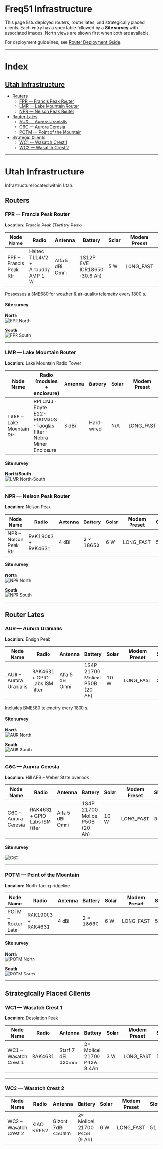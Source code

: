# Freq51 Infrastructure

This page lists deployed routers, router lates, and strategically placed clients. Each entry has a spec table followed by a **Site survey** with associated images. North views are shown first when both are available.

For deployment guidelines, see [Router Deployment Guide](advanced-configuration/router-deployment.md).

---

# Index

## [Utah Infrastructure](#utah-infrastructure-1)
- [Routers](#routers)
	- [FPR — Francis Peak Router](#fpr--francis-peak-router)
	- [LMR — Lake Mountain Router](#lmr--lake-mountain-router)
	- [NPR — Nelson Peak Router](#npr--nelson-peak-router)
- [Router Lates](#router-lates)
	- [AUR — Aurora Uranialis](#aur--aurora-uranialis)
	- [C6C — Aurora Ceresia](#c6c--aurora-ceresia)
	- [POTM — Point of the Mountain](#potm--point-of-the-mountain)
- [Strategic Clients](#strategically-placed-clients)
	- [WC1 — Wasatch Crest 1](#wc1--wasatch-crest-1)
	- [WC2 — Wasatch Crest 2](#wc2--wasatch-crest-2)

---

# Utah Infrastructure
Infrastructure located within Utah.
## Routers

### FPR — Francis Peak Router
**Location:** Francis Peak (Tertiary Peak)

| Node Name              | Radio                            | Antenna        | Battery                           | Solar | Modem Preset | Slot | Rebroadcast Mode | Firmware |
|------------------------|----------------------------------|----------------|-----------------------------------|-------|--------------|------|------------------|----------|
| FPR – Francis Peak Rtr | Heltec T114V2 + Airbuddy AMP 1 W | Alfa 5 dBi Omni| 1S12P EVE ICR18650 (30.6 Ah)      | 5 W   | LONG_FAST    | 51   | ALL              | 2.6.11   |

Possesses a BME680 for weather & air-quality telemetry every 1800 s.

#### Site survey
**North**  
![FPR North](images/FPR-North.png)

**South**  
![FPR South](images/FPR-South.png)

---

### LMR — Lake Mountain Router
**Location:** Lake Mountain Radio Tower

| Node Name               | Radio (modules + enclosure)                                          | Antenna | Battery    | Solar | Modem Preset | Slot | Rebroadcast Mode | Firmware             |
|--------------------------|---------------------------------------------------------------------|---------|------------|-------|--------------|------|------------------|----------------------|
| LAKE – Lake Mountain Rtr | RPi CM3 · Ebyte E22-900M30S · Taoglas filter · Nebra Miner Enclosure| 3 dBi   | Hard-wired | N/A   | LONG_FAST    | 51   | ALL              | Latest Alpha (auto)  |

#### Site survey
**North/South**  
![LMR North-South](images/LMR.png)

---

### NPR — Nelson Peak Router
**Location:** Nelson Peak

| Node Name              | Radio                 | Antenna | Battery     | Solar | Modem Preset | Slot | Rebroadcast Mode | Firmware |
|------------------------|-----------------------|---------|-------------|-------|--------------|------|------------------|----------|
| NPR – Nelson Peak Rtr  | RAK19003 + RAK4631    | 4 dBi   | 2 × 18650   | 6 W   | LONG_FAST    | 51   | ALL              | 2.3.2    |

#### Site survey
**North**  
![NPR North](images/NPR-North.png)

**South**  
![NPR South](images/NPR-South.png)

---

## Router Lates



### AUR — Aurora Uranialis
**Location:** Ensign Peak

| Node Name             | Radio                          | Antenna        | Battery                        | Solar | Modem Preset | Slot | Rebroadcast Mode | Firmware |
|-----------------------|--------------------------------|----------------|--------------------------------|-------|--------------|------|------------------|----------|
| AUR – Aurora Uranialis| RAK4631 + GPIO Labs ISM filter | Alfa 5 dBi Omni| 1S4P 21700 Molicel P50B (20 Ah)| 10 W  | LONG_FAST    | 51   | ALL              | 2.6.4    |

Includes BME680 telemetry every 1800 s.

#### Site survey
**North**  
![AUR North](images/AUR-North.png)

**South**  
![AUR South](images/AUR-South.png)

---

### C6C — Aurora Ceresia
**Location:** Hill AFB – Weber State overlook

| Node Name              | Radio                          | Antenna        | Battery                        | Solar | Modem Preset | Slot | Rebroadcast Mode | Firmware |
|------------------------|--------------------------------|----------------|--------------------------------|-------|--------------|------|------------------|----------|
| C6C – Aurora Ceresia   | RAK4631 + GPIO Labs ISM filter | Alfa 5 dBi Omni| 1S4P 21700 Molicel P50B (20 Ah)| 10 W  | LONG_FAST    | 51   | ALL              | 2.6.4    |

#### Site survey
![C6C](images/C6C.png)

---

### POTM — Point of the Mountain
**Location:** North-facing ridgeline

| Node Name              | Radio              | Antenna | Battery   | Solar | Modem Preset | Slot | Rebroadcast Mode | Firmware |
|------------------------|-------------------|---------|-----------|-------|--------------|------|------------------|----------|
| POTM – Router Late     | RAK19003 + RAK4631| 4 dBi   | 2 × 18650 | 6 W   | LONG_FAST    | 51   | ALL              | 2.6.10   |

#### Site survey
**North**  
![POTM North](images/POTM-North.png)

**South**  
![POTM South](images/POTM-South.png)

---

## Strategically Placed Clients

### WC1 — Wasatch Crest 1
**Location:** Desolation Peak

| Node Name            | Radio   | Antenna        | Battery                    | Solar | Modem Preset | Slot | Rebroadcast Mode | Firmware |
|-----------------------|---------|----------------|----------------------------|-------|--------------|------|------------------|----------|
| WC1 – Wasatch Crest 1 | RAK4631 | Starf 7 dBi 320mm | 2× Molicel 21700 P42A 8.4Ah| 3 W   | LONG_FAST    | 51   | ALL              | 2.6.10    |

---

### WC2 — Wasatch Crest 2

| Node Name            | Radio      | Antenna           | Battery                      | Solar | Modem Preset | Slot | Rebroadcast Mode | Firmware |
|-----------------------|------------|-------------------|------------------------------|-------|--------------|------|------------------|----------|
| WC2 – Wasatch Crest 2 | XIAO NRF52 | Gizont 7dBi 450mm | 2× Molicel 21700 P45B  (9 Ah) | 6 W   | LONG_FAST    | 51   | ALL              | 2.6.11   |
